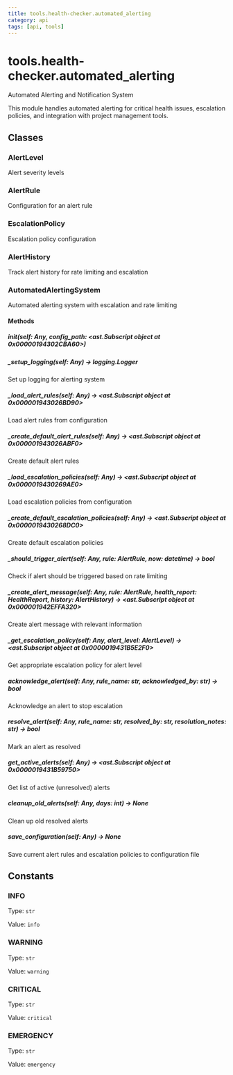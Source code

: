 ```yaml
---
title: tools.health-checker.automated_alerting
category: api
tags: [api, tools]
---
```


# tools.health-checker.automated_alerting

Automated Alerting and Notification System

This module handles automated alerting for critical health issues,
escalation policies, and integration with project management tools.

## Classes

### AlertLevel

Alert severity levels

### AlertRule

Configuration for an alert rule

### EscalationPolicy

Escalation policy configuration

### AlertHistory

Track alert history for rate limiting and escalation

### AutomatedAlertingSystem

Automated alerting system with escalation and rate limiting

#### Methods

##### __init__(self: Any, config_path: <ast.Subscript object at 0x00000194302CBA60>)



##### _setup_logging(self: Any) -> logging.Logger

Set up logging for alerting system

##### _load_alert_rules(self: Any) -> <ast.Subscript object at 0x000001943026BD90>

Load alert rules from configuration

##### _create_default_alert_rules(self: Any) -> <ast.Subscript object at 0x000001943026ABF0>

Create default alert rules

##### _load_escalation_policies(self: Any) -> <ast.Subscript object at 0x0000019430269AE0>

Load escalation policies from configuration

##### _create_default_escalation_policies(self: Any) -> <ast.Subscript object at 0x0000019430268DC0>

Create default escalation policies

##### _should_trigger_alert(self: Any, rule: AlertRule, now: datetime) -> bool

Check if alert should be triggered based on rate limiting

##### _create_alert_message(self: Any, rule: AlertRule, health_report: HealthReport, history: AlertHistory) -> <ast.Subscript object at 0x000001942EFFA320>

Create alert message with relevant information

##### _get_escalation_policy(self: Any, alert_level: AlertLevel) -> <ast.Subscript object at 0x0000019431B5E2F0>

Get appropriate escalation policy for alert level

##### acknowledge_alert(self: Any, rule_name: str, acknowledged_by: str) -> bool

Acknowledge an alert to stop escalation

##### resolve_alert(self: Any, rule_name: str, resolved_by: str, resolution_notes: str) -> bool

Mark an alert as resolved

##### get_active_alerts(self: Any) -> <ast.Subscript object at 0x0000019431B59750>

Get list of active (unresolved) alerts

##### cleanup_old_alerts(self: Any, days: int) -> None

Clean up old resolved alerts

##### save_configuration(self: Any) -> None

Save current alert rules and escalation policies to configuration file

## Constants

### INFO

Type: `str`

Value: `info`

### WARNING

Type: `str`

Value: `warning`

### CRITICAL

Type: `str`

Value: `critical`

### EMERGENCY

Type: `str`

Value: `emergency`

